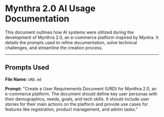 # Mynthra 2.0 AI Usage Documentation

This document outlines how AI systems were utilized during the development of Mynthra 2.0, an e-commerce platform inspired by Myntra. It details the prompts used to refine documentation, solve technical challenges, and streamline the creation process.

---

## Prompts Used
**File Name:** `URD.md` 

**Prompt:**  "Create a User Requirements Document (URD) for Mynthra 2.0, an e-commerce platform. The document should define key user personas with their demographics, needs, goals, and tech skills. It should include user stories for their main actions on the platform and provide use cases for features like registration, product management, and admin tasks."
